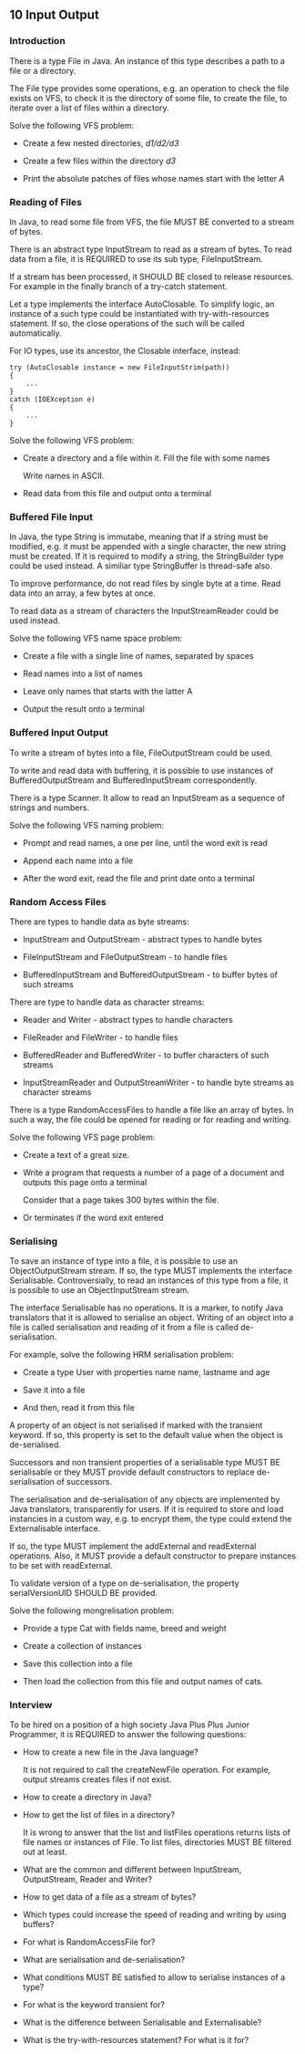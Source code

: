 ## 10 Input Output

### Introduction

There is a type File in Java. An instance of this type describes a path to
a file or a directory.

The File type provides some operations, e.g. an operation to check the file
exists on VFS, to check it is the directory of some file, to create the file,
to iterate over a list of files within a directory.

Solve the following VFS problem:

- Create a few nested directories, *d1/d2/d3*

- Create a few files within the directory *d3*

- Print the absolute patches of files whose names start with the letter *A*

### Reading of Files

In Java, to read some file from VFS, the file MUST BE converted to a stream
of bytes.

There is an abstract type InputStream to read as a stream of bytes. To read
data from a file, it is REQUIRED to use its sub type, FileInputStream.

If a stream has been processed, it SHOULD BE closed to release resources. For
example in the finally branch of a try-catch statement.

Let a type implements the interface AutoClosable. To simplify logic, an instance
of a such type could be instantiated with try-with-resources statement. If so, the
close operations of the such will be called automatically.

For IO types, use its ancestor, the Closable interface, instead:

    try (AutoClosable instance = new FileInputStrim(path))
    {
        ...
    }
    catch (IOEXception e)
    {
        ...
    }

Solve the following VFS problem:

- Create a directory and a file within it. Fill the file with some names

  Write names in ASCII.

- Read data from this file and output onto a terminal

### Buffered File Input

In Java, the type String is immutabe, meaning that if a string must be modified,
e.g. it must be appended with a single character, the new string must be created.
If it is required to modify a string, the StringBuilder type could be used instead.
A similiar type StringBuffer is thread-safe also.

To improve performance, do not read files by single byte at a time. Read data into
an array, a few bytes at once.

To read data as a stream of characters the InputStreamReader could be used instead.

Solve the following VFS name space problem:

- Create a file with a single line of names, separated by spaces

- Read names into a list of names

- Leave only names that starts with the latter A

- Output the result onto a terminal

### Buffered Input Output

To write a stream of bytes into a file, FileOutputStream could be used.

To write and read data with buffering, it is possible to use instances of
BufferedOutputStream and BufferedInputStream correspondently.

There is a type Scanner. It allow to read an InputStream as a sequence of
strings and numbers.

Solve the following VFS naming problem:

- Prompt and read names, a one per line, until the word exit is read

- Append each name into a file

- After the word exit, read the file and print date onto a terminal


### Random Access Files

There are types to handle data as byte streams:

- InputStream and OutputStream - abstract types to handle bytes

- FileInputStream and FileOutputStream - to handle files

- BufferedInputStream and BufferedOutputStream - to buffer bytes of such streams

There are type to handle data as character streams:

- Reader and Writer - abstract types to handle characters

- FileReader and FileWriter - to handle files

- BufferedReader and BufferedWriter - to buffer characters of such streams

- InputStreamReader and OutputStreamWriter - to handle byte streams as character
  streams

There is a type RandomAccessFiles to handle a file like an array of bytes. In such
a way, the file could be opened for reading or for reading and writing.

Solve the following VFS page problem:

- Create a text of a great size.

- Write a program that requests a number of a page of a document and outputs
  this page onto a terminal

  Consider that a page takes 300 bytes within the file.

- Or terminates if the word exit entered

### Serialising

To save an instance of type into a file, it is possible to use an ObjectOutputStream
stream. If so, the type MUST implements the interface Serialisable. Controversially,
to read an instances of this type from a file, it is possible to use an
ObjectInputStream stream.

The interface Serialisable has no operations. It is a marker, to notify
Java translators that it is allowed to serialise an object. Writing of an object
into a file is called serialisation and reading of it from a file is called
de-serialisation.

For example, solve the following HRM serialisation problem:

- Create a type User with properties name name, lastname and age

- Save it into a file

- And then, read it from this file

A property of an object is not serialised if marked with the transient keyword. If
so, this property is set to the default value when the object is de-serialised.

Successors and non transient properties of a serialisable type MUST BE serialisable
or they MUST provide default constructors to replace de-serialisation of successors.

The serialisation and de-serialisation of any objects are implemented by Java
translators, transparently for users. If it is required to store and load instancies
in a custom way, e.g. to encrypt them, the type could extend the Externalisable
interface.

If so, the type MUST implement the addExternal and readExternal operations. Also,
it MUST provide a default constructor to prepare instances to be set with readExternal.

To validate version of a type on de-serialisation, the property serialVersionUID
SHOULD BE provided.

Solve the following mongrelisation problem:

- Provide a type Cat with fields name, breed and weight

- Create a collection of instances

- Save this collection into a file

- Then load the collection from this file and output names of cats.

### Interview

To be hired on a position of a high society Java Plus Plus Junior Programmer,
it is REQUIRED to answer the following questions:

- How to create a new file in the Java language?

  It is not required to call the createNewFile operation. For example, output
  streams creates files if not exist.

- How to create a directory in Java?

- How to get the list of files in a directory?

  It is wrong to answer that the list and listFiles operations returns lists of
  file names or instances of File. To list files, directories MUST BE filtered out
  at least.

- What are the common and different between InputStream, OutputStream, Reader and
  Writer?

- How to get data of a file as a stream of bytes?

- Which types could increase the speed of reading and writing by using buffers?

- For what is RandomAccessFile for?

- What are serialisation and de-serialisation?

- What conditions MUST BE satisfied to allow to serialise instances of a type?

- For what is the keyword transient for?

- What is the difference between Serialisable and Externalisable?

- What is the try-with-resources statement? For what is it for?
